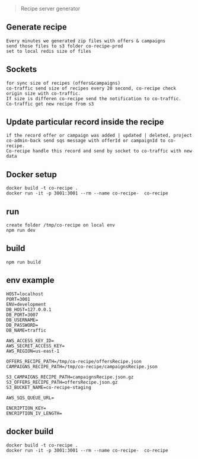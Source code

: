 > Recipe server generator 
## Generate recipe
    Every minutes we generated zip files with offers & campaigns
    send those files to s3 folder co-recipe-prod
    set to local redis size of files

## Sockets
    for sync size of recipes (offers&campaigns)
    co-traffic send size of recipes every 20 second, co-recipe check origin size with co-traffic.
    If size is differen co-recipe send the notification to co-traffic.
    Co-traffic get new recipe from s3

## Update particular record inside the recipe
    if the record offer or campaign was added | updated | deleted, project co-admin-back send sqs message with offerId or campaignId to co-recipe.
    Co-recipe handle this record and send by socket to co-traffic with new data

## Docker setup
	docker build -t co-recipe .
   	docker run -it -p 3001:3001 --rm --name co-recipe-  co-recipe

## run
    create folder /tmp/co-recipe on local env
    npm run dev

## build
    npm run build

## env example
    HOST=localhost
    PORT=3001
    ENV=development
    DB_HOST=127.0.0.1
    DB_PORT=3007
    DB_USERNAME=
    DB_PASSWORD=
    DB_NAME=traffic
    
    AWS_ACCESS_KEY_ID=
    AWS_SECRET_ACCESS_KEY=
    AWS_REGION=us-east-1
    
    OFFERS_RECIPE_PATH=/tmp/co-recipe/offersRecipe.json
    CAMPAIGNS_RECIPE_PATH=/tmp/co-recipe/campaignsRecipe.json
    
    S3_CAMPAIGNS_RECIPE_PATH=campaignsRecipe.json.gz
    S3_OFFERS_RECIPE_PATH=offersRecipe.json.gz
    S3_BUCKET_NAME=co-recipe-staging

    AWS_SQS_QUEUE_URL=

    ENCRIPTION_KEY=
    ENCRIPTION_IV_LENGTH=

## docker build
	docker build -t co-recipe .
   	docker run -it -p 3001:3001 --rm --name co-recipe-  co-recipe